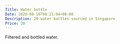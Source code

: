 ```yaml
---
Title: Water bottle
Date: 2020-08-16T08:21:04+08:00
Description: 20 water bottles sourced in Singapore
Price: 20
---
```


Filtered and bottled water.
